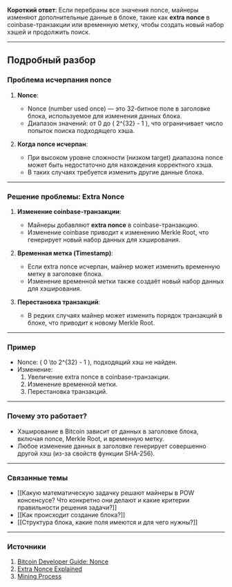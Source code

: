 
**Короткий ответ**: Если перебраны все значения nonce, майнеры изменяют дополнительные данные в блоке, такие как **extra nonce** в coinbase-транзакции или временную метку, чтобы создать новый набор хэшей и продолжить поиск.

---

## Подробный разбор

### Проблема исчерпания nonce
1. **Nonce**:
   - Nonce (number used once) — это 32-битное поле в заголовке блока, используемое для изменения данных блока.
   - Диапазон значений: от 0 до \( 2^{32} - 1 \), что ограничивает число попыток поиска подходящего хэша.

2. **Когда nonce исчерпан**:
   - При высоком уровне сложности (низком target) диапазона nonce может быть недостаточно для нахождения корректного хэша.
   - В таких случаях требуется изменить другие данные блока.

---

### Решение проблемы: Extra Nonce
1. **Изменение coinbase-транзакции**:
   - Майнеры добавляют **extra nonce** в coinbase-транзакцию.
   - Изменение coinbase приводит к изменению Merkle Root, что генерирует новый набор данных для хэширования.

2. **Временная метка (Timestamp)**:
   - Если extra nonce исчерпан, майнер может изменить временную метку в заголовке блока.
   - Изменение временной метки также создаёт новый набор данных для хэширования.

3. **Перестановка транзакций**:
   - В редких случаях майнер может изменить порядок транзакций в блоке, что приводит к новому Merkle Root.

---

### Пример
- Nonce: \( 0 \to 2^{32} - 1 \), подходящий хэш не найден.
- Изменение:
  1. Увеличение extra nonce в coinbase-транзакции.
  2. Изменение временной метки.
  3. Перестановка транзакций.

---

### Почему это работает?
- Хэширование в Bitcoin зависит от данных в заголовке блока, включая nonce, Merkle Root, и временную метку.
- Любое изменение данных в заголовке генерирует совершенно другой хэш (из-за свойств функции SHA-256).

---

### Связанные темы
- [[Какую математическую задачку решают майнеры в POW консенсусе? Что конкретно они делают и какие критерии правильности решения задачи?]]
- [[Как происходит создание блока?]]
- [[Структура блока, какие поля имеются и для чего нужны?]]

---

### Источники
1. [Bitcoin Developer Guide: Nonce](https://bitcoin.org/en/developer-guide#block-header)
2. [Extra Nonce Explained](https://en.bitcoin.it/wiki/Nonces)
3. [Mining Process](https://www.coindesk.com/learn/what-is-bitcoin-mining)